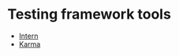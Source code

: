 # Testing framework tools 

* [Intern](https://theintern.github.io/)
* [Karma](http://karma-runner.github.io/0.8/index.html)







































 






